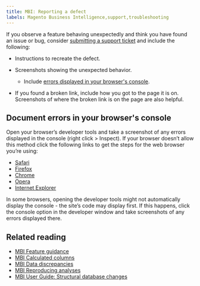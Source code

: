 ```yaml
---
title: MBI: Reporting a defect
labels: Magento Business Intelligence,support,troubleshooting
---
```


If you observe a feature behaving unexpectedly and think you have found an issue or bug, consider [submitting a support ticket](https://support.magento.com/hc/en-us/articles/360019088251) and include the following:

* Instructions to recreate the defect.
* Screenshots showing the unexpected behavior.
    
    * Include [errors displayed in your browser's console](https://support.magento.com/hc/en-us/articles/360016732711#browser_console).
    
    
    
* If you found a broken link, include how you got to the page it is on. Screenshots of where the broken link is on the page are also helpful.

## Document errors in your browser's console

Open your browser’s developer tools and take a screenshot of any errors displayed in the console (right click > Inspect). If your browser doesn’t allow this method click the following links to get the steps for the web browser you’re using:

* [Safari](http://www.technipages.com/mac-os-x-enable-web-inspector-in-safari)
* [Firefox](https://developer.mozilla.org/en-US/docs/Tools/Web_Console/Opening_the_Web_Console)
* [Chrome](https://developers.google.com/web/tools/chrome-devtools/?hl=en)
* [Opera](http://www.opera.com/dragonfly/documentation/)
* [Internet Explorer](https://msdn.microsoft.com/en-us/library/gg589512(v=vs.85).aspx#OpeningTools)

In some browsers, opening the developer tools might not automatically display the console - the site’s code may display first. If this happens, click the console option in the developer window and take screenshots of any errors displayed there.

## Related reading

* [MBI Feature guidance](https://support.magento.com/hc/en-us/articles/360016504792)
* [MBI Calculated columns](https://support.magento.com/hc/en-us/articles/360016505112)
* [MBI Data discrepancies](https://support.magento.com/hc/en-us/articles/360016505312)
* [MBI Reproducing analyses](https://support.magento.com/hc/en-us/articles/360016505592)
* [MBI User Guide: Structural database changes](https://support.magento.com/hc/en-us/articles/360016506112)